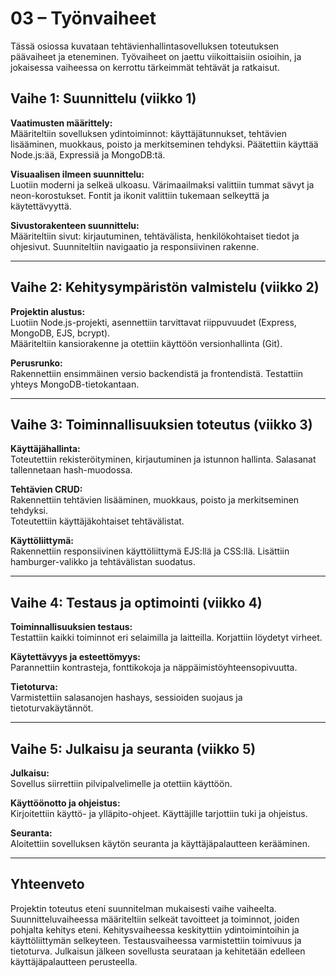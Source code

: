 # 03 – Työnvaiheet

Tässä osiossa kuvataan tehtävienhallintasovelluksen toteutuksen päävaiheet ja eteneminen. Työvaiheet on jaettu viikoittaisiin osioihin, ja jokaisessa vaiheessa on kerrottu tärkeimmät tehtävät ja ratkaisut.

## Vaihe 1: Suunnittelu (viikko 1)

**Vaatimusten määrittely:**  
Määriteltiin sovelluksen ydintoiminnot: käyttäjätunnukset, tehtävien lisääminen, muokkaus, poisto ja merkitseminen tehdyksi. Päätettiin käyttää Node.js:ää, Expressiä ja MongoDB:tä.

**Visuaalisen ilmeen suunnittelu:**  
Luotiin moderni ja selkeä ulkoasu. Värimaailmaksi valittiin tummat sävyt ja neon-korostukset. Fontit ja ikonit valittiin tukemaan selkeyttä ja käytettävyyttä.

**Sivustorakenteen suunnittelu:**  
Määriteltiin sivut: kirjautuminen, tehtävälista, henkilökohtaiset tiedot ja ohjesivut. Suunniteltiin navigaatio ja responsiivinen rakenne.

---

## Vaihe 2: Kehitysympäristön valmistelu (viikko 2)

**Projektin alustus:**  
Luotiin Node.js-projekti, asennettiin tarvittavat riippuvuudet (Express, MongoDB, EJS, bcrypt).  
Määriteltiin kansiorakenne ja otettiin käyttöön versionhallinta (Git).

**Perusrunko:**  
Rakennettiin ensimmäinen versio backendistä ja frontendistä. Testattiin yhteys MongoDB-tietokantaan.

---

## Vaihe 3: Toiminnallisuuksien toteutus (viikko 3)

**Käyttäjähallinta:**  
Toteutettiin rekisteröityminen, kirjautuminen ja istunnon hallinta. Salasanat tallennetaan hash-muodossa.

**Tehtävien CRUD:**  
Rakennettiin tehtävien lisääminen, muokkaus, poisto ja merkitseminen tehdyksi.  
Toteutettiin käyttäjäkohtaiset tehtävälistat.

**Käyttöliittymä:**  
Rakennettiin responsiivinen käyttöliittymä EJS:llä ja CSS:llä. Lisättiin hamburger-valikko ja tehtävälistan suodatus.

---

## Vaihe 4: Testaus ja optimointi (viikko 4)

**Toiminnallisuuksien testaus:**  
Testattiin kaikki toiminnot eri selaimilla ja laitteilla. Korjattiin löydetyt virheet.

**Käytettävyys ja esteettömyys:**  
Parannettiin kontrasteja, fonttikokoja ja näppäimistöyhteensopivuutta.

**Tietoturva:**  
Varmistettiin salasanojen hashays, sessioiden suojaus ja tietoturvakäytännöt.

---

## Vaihe 5: Julkaisu ja seuranta (viikko 5)

**Julkaisu:**  
Sovellus siirrettiin pilvipalvelimelle ja otettiin käyttöön.

**Käyttöönotto ja ohjeistus:**  
Kirjoitettiin käyttö- ja ylläpito-ohjeet. Käyttäjille tarjottiin tuki ja ohjeistus.

**Seuranta:**  
Aloitettiin sovelluksen käytön seuranta ja käyttäjäpalautteen kerääminen.

---

## Yhteenveto

Projektin toteutus eteni suunnitelman mukaisesti vaihe vaiheelta. Suunnitteluvaiheessa määriteltiin selkeät tavoitteet ja toiminnot, joiden pohjalta kehitys eteni. Kehitysvaiheessa keskityttiin ydintoimintoihin ja käyttöliittymän selkeyteen. Testausvaiheessa varmistettiin toimivuus ja tietoturva. Julkaisun jälkeen sovellusta seurataan ja kehitetään edelleen käyttäjäpalautteen perusteella.
